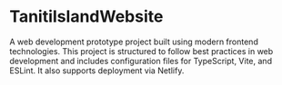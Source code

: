 # TanitiIslandWebsite
A web development prototype project built using modern frontend technologies. This project is structured to follow best practices in web development and includes configuration files for TypeScript, Vite, and ESLint. It also supports deployment via Netlify.
